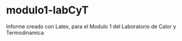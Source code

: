 # modulo1-labCyT
Informe creado con Latex, para el Modulo 1 del Laboratorio de Calor y Termodinamica
